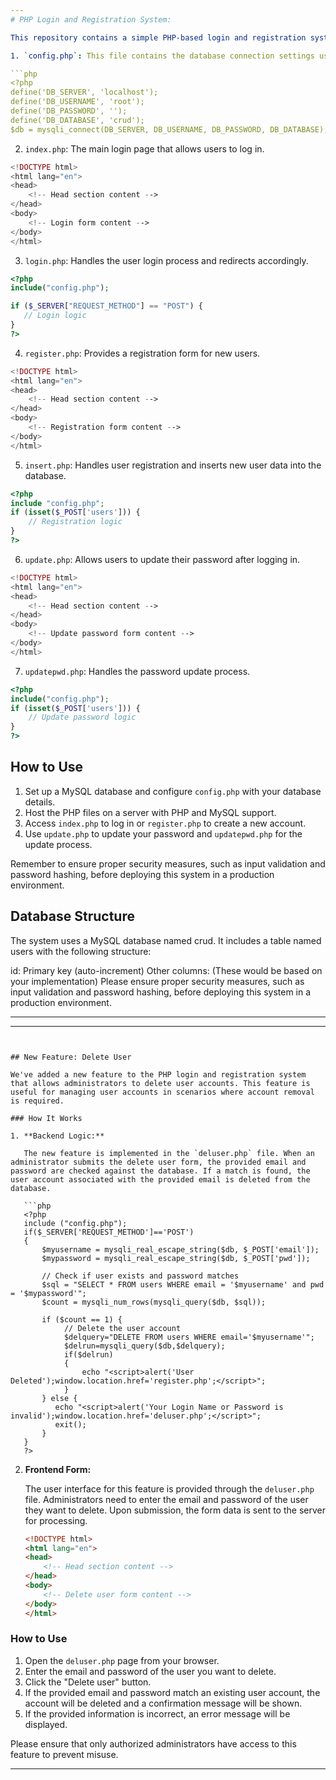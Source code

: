 ```yaml
---
# PHP Login and Registration System:

This repository contains a simple PHP-based login and registration system with password recovery functionality. It uses a MySQL database to store user information. The system consists of the following components:

1. `config.php`: This file contains the database connection settings using the `mysqli` extension.

```php
<?php
define('DB_SERVER', 'localhost');
define('DB_USERNAME', 'root');
define('DB_PASSWORD', '');
define('DB_DATABASE', 'crud');
$db = mysqli_connect(DB_SERVER, DB_USERNAME, DB_PASSWORD, DB_DATABASE);
```

2. `index.php`: The main login page that allows users to log in.

```php
<!DOCTYPE html>
<html lang="en">
<head>
    <!-- Head section content -->
</head>
<body>
    <!-- Login form content -->
</body>
</html>
```

3. `login.php`: Handles the user login process and redirects accordingly.

```php
<?php
include("config.php");

if ($_SERVER["REQUEST_METHOD"] == "POST") {
   // Login logic
}
?>
```

4. `register.php`: Provides a registration form for new users.

```php
<!DOCTYPE html>
<html lang="en">
<head>
    <!-- Head section content -->
</head>
<body>
    <!-- Registration form content -->
</body>
</html>
```

5. `insert.php`: Handles user registration and inserts new user data into the database.

```php
<?php
include "config.php";
if (isset($_POST['users'])) {
    // Registration logic
}
?>
```

6. `update.php`: Allows users to update their password after logging in.

```php
<!DOCTYPE html>
<html lang="en">
<head>
    <!-- Head section content -->
</head>
<body>
    <!-- Update password form content -->
</body>
</html>
```

7. `updatepwd.php`: Handles the password update process.

```php
<?php
include("config.php");
if (isset($_POST['users'])) {
    // Update password logic
}
?>
```

## How to Use

1. Set up a MySQL database and configure `config.php` with your database details.
2. Host the PHP files on a server with PHP and MySQL support.
3. Access `index.php` to log in or `register.php` to create a new account.
4. Use `update.php` to update your password and `updatepwd.php` for the update process.

Remember to ensure proper security measures, such as input validation and password hashing, before deploying this system in a production environment.

## Database Structure

The system uses a MySQL database named crud. It includes a table named users with the following structure:

id: Primary key (auto-increment)
Other columns: (These would be based on your implementation)
Please ensure proper security measures, such as input validation and password hashing, before deploying this system in a production environment.

---------------------------------
---
```


## New Feature: Delete User

We've added a new feature to the PHP login and registration system that allows administrators to delete user accounts. This feature is useful for managing user accounts in scenarios where account removal is required.

### How It Works

1. **Backend Logic:**

   The new feature is implemented in the `deluser.php` file. When an administrator submits the delete user form, the provided email and password are checked against the database. If a match is found, the user account associated with the provided email is deleted from the database.

   ```php
   <?php
   include ("config.php");
   if($_SERVER['REQUEST_METHOD']=='POST')
   {
       $myusername = mysqli_real_escape_string($db, $_POST['email']);
       $mypassword = mysqli_real_escape_string($db, $_POST['pwd']);

       // Check if user exists and password matches
       $sql = "SELECT * FROM users WHERE email = '$myusername' and pwd = '$mypassword'";
       $count = mysqli_num_rows(mysqli_query($db, $sql));

       if ($count == 1) {
            // Delete the user account
            $delquery="DELETE FROM users WHERE email='$myusername'";
            $delrun=mysqli_query($db,$delquery);
            if($delrun)
            {
                echo "<script>alert('User Deleted');window.location.href='register.php';</script>";
            }
       } else {
          echo "<script>alert('Your Login Name or Password is invalid');window.location.href='deluser.php';</script>";
          exit();
       }
   }
   ?>
   ```

2. **Frontend Form:**

   The user interface for this feature is provided through the `deluser.php` file. Administrators need to enter the email and password of the user they want to delete. Upon submission, the form data is sent to the server for processing.

   ```html
   <!DOCTYPE html>
   <html lang="en">
   <head>
       <!-- Head section content -->
   </head>
   <body>
       <!-- Delete user form content -->
   </body>
   </html>
   ```

### How to Use

1. Open the `deluser.php` page from your browser.
2. Enter the email and password of the user you want to delete.
3. Click the "Delete user" button.
4. If the provided email and password match an existing user account, the account will be deleted and a confirmation message will be shown.
5. If the provided information is incorrect, an error message will be displayed.

Please ensure that only authorized administrators have access to this feature to prevent misuse.

---
